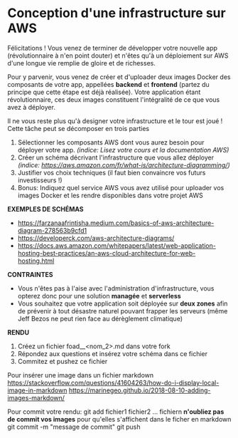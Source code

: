 # Conception d'une infrastructure sur AWS

Félicitations ! Vous venez de terminer de développer votre nouvelle app (révolutionnaire à n'en point douter) et n'êtes qu'à un déploiement sur AWS d'une longue vie remplie de gloire et de richesses.

Pour y parvenir, vous venez de créer et d'uploader deux images Docker des composants de votre app, appellées **backend** et **frontend** (partez du principe que cette étape est déjà réalisée). Votre application étant révolutionnaire, ces deux images constituent l'intégralité de ce que vous avez à déployer. 


Il ne vous reste plus qu'à designer votre infrastructure et le tour est joué !
Cette tâche peut se décomposer en trois parties 

1. Sélectionner les composants AWS dont vous aurez besoin pour déployer votre app. *(indice: Lisez votre cours et la documentation AWS)*
2. Créer un schéma décrivant l'infrastructure que vous allez déployer *(indice: https://aws.amazon.com/fr/what-is/architecture-diagramming/)*
3. Justifier vos choix techniques (il faut bien convaincre vos futurs investisseurs !)
4. Bonus: Indiquez quel service AWS vous avez utilisé pour uploader vos images Docker et les rendre disponibles dans votre projet AWS

**EXEMPLES DE SCHÉMAS**
- https://farzanaafrintisha.medium.com/basics-of-aws-architecture-diagram-278563b9cfd1
- https://developerck.com/aws-architecture-diagrams/
- https://docs.aws.amazon.com/whitepapers/latest/web-application-hosting-best-practices/an-aws-cloud-architecture-for-web-hosting.html

**CONTRAINTES**
- Vous n'êtes pas à l'aise avec l'administration d'infrastructure, vous opterez donc pour une solution **managée** et **serverless**
- Vous souhaitez que votre application soit déployée sur **deux zones** afin de prévenir à tout désastre naturel pouvant frapper les serveurs (même Jeff Bezos ne peut rien face au dérèglement climatique)

**RENDU**
1. Créez un fichier foad_<nom1>_<nom_2>.md dans votre fork
2. Répondez aux questions et insérez votre schéma dans ce fichier
3. Commitez et pushez ce fichier

Pour insérer une image dans un fichier markdown
https://stackoverflow.com/questions/41604263/how-do-i-display-local-image-in-markdown
https://marinegeo.github.io/2018-08-10-adding-images-markdown/

Pour commit votre rendu:
git add fichier1 fichier2 ... fichiern
**n'oubliez pas de commit vos images** pour qu'elles s'affichent dans le ficher en markdown
git commit -m "message de commit"
git push
